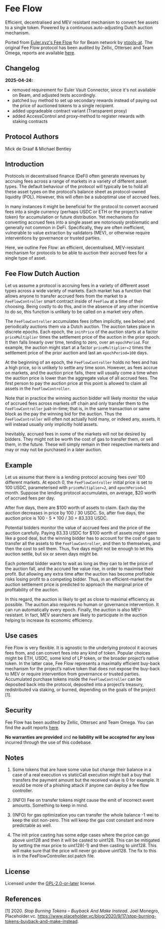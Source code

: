 # Fee Flow

Efficient, decentralised and MEV resistant mechanism to convert fee assets to a single token. Powered by a continuous auto-adjusting Dutch auction mechanism.

Ported from [Euler.xyz's Fee Flow](https://github.com/euler-xyz/fee-flow) for for Beam network by [xtools-at](https://github.com/xtools-at). The original Fee Flow protocol has been audited by Zellic, Ottersec and Team Omega, reports are available [here](https://github.com/euler-xyz/fee-flow/tree/main/audits).

## Changelog

**2025-04-24:**

- removed requirement for Euler Vault Connector, since it's not available on Beam, and adjusted tests accordingly.
- patched `buy` method to set up secondary rewards instead of paying out the price of auctioned tokens to a single recipient.
- added upgradeable contract variant (Transparent proxy)
- added AccessControl and proxy-method to register rewards with staking contracts

## Protocol Authors

Mick de Graaf & Michael Bentley

## Introduction

Protocols in decentralised finance (DeFi) often generate revenues by accruing fees across a range of markets in a variety of different asset types. The default behaviour of the protocol will typically be to hold all these asset types on the protocol’s balance sheet as protocol-owned liquidity (POL). However, this will often be a suboptimal use of accrued fees.

In many instances it might be beneficial for the protocol to convert accrued fees into a single currency (perhaps USDC or ETH or the project’s native token) for accumulation or future distribution. Yet mechanisms for converting accrued fees into a single asset are notoriously problematic and generally not common in DeFi. Specifically, they are often inefficient, vulnerable to value extraction by validators (MEV), or otherwise require interventions by governance or trusted parties.

Here, we outline Fee Flow: an efficient, decentralised, MEV-resistant mechanism for protocols to be able to auction their accrued fees for a single type of asset.

## Fee Flow Dutch Auction

Let us assume a protocol is accruing fees in a variety of different asset types across a wide variety of markets. Each market has a function that allows anyone to transfer accrued fees from the market to a `FeeFlowController` smart contract inside of `FeeFlow` at a time of their choosing. Being costly to do this, and in the absence of any other incentive to do so, this function is unlikely to be called on a market very often.

The `FeeFlowController` accumulates fees (often implicitly, see below) and periodically auctions them via a Dutch auction. The auction takes place in discrete epochs. Each epoch, the `initPrice` of the auction starts at a factor `priceMultiplier` times the settlement price of the auction in the prior epoch. It then falls linearly over time, tending to zero, over an `epochPeriod`. For example, the auction might start at a factor `priceMultiplier=2` times the settlement price of the prior auction and last an `epochPeriod=100` days.

At the beginning of an epoch, the `FeeFlowController` holds no fees and has a high price, so is unlikely to settle any time soon. However, as fees accrue on markets, and the auction price falls, there will usually come a time when the auction price is lower than the aggregate value of all accrued fees. The first person to pay the auction price at this point is allowed to claim all assets in the `FeeFlowController`.

Note that in practice the winning auction bidder will likely monitor the value of accrued fees across markets off chain and only transfer them to the `FeeFlowController` just-in-time; that is, in the same transaction or same block as the pay the winning bid for the auction. Thus the `FeeFlowController` will often not actually hold many, or indeed any, assets. It will instead usually only implicitly hold assets.

Inevitably, accrued fees in some of the markets will not be desired by bidders. They might not be worth the cost of gas to transfer them, or sell them, in the future. These will simply remain in their respective markets and may or may not be purchased in a later auction.

## Example

Let us assume that there is a lending protocol accruing fees over 100 different markets. At epoch 0, the `FeeFlowController` initial price is set to 100 USDC, parameterised with `priceMultiplier=2`, and `epochPeriod=1` month. Suppose the lending protocol accumulates, on average, $20 worth of accrued fees per day.

After five days, there are $100 worth of assets to claim. Each day the auction decreases in price by 100 / 30 USDC. So, after five days, the auction price is 100 - 5 \* 100 / 30 = 83.333 USDC.

Potential bidders monitor the value of accrued fees and the price of the auction carefully. Paying 83.33 USDC for $100 worth of assets might seem like a good deal, but the winning bidder has to account for the cost of gas to transfer all the assets to the `FeeFlowController`, and then to themselves, and then the cost to sell them. Thus, five days might not be enough to let this auction settle, but six or seven days might be.

Each potential bidder wants to wait as long as they can to let the price of the auction fall, and the accrued fee value rise, in order to maximise their profit. But allowing any extra time after the auction has become profitable risks losing profit to a competing bidder. Thus, in an efficient-market the auction settlement price is predicted to approach the marginal price of profitability of the auction.

In this regard, the auction is likely to get as close to maximal efficiency as possible. The auction also requires no human or governance intervention. It can run automatically every epoch. Finally, the auction is also MEV-resistant. In fact, MEV searchers are likely to participate in the auction helping to increase its economic efficiency.

## Use cases

Fee Flow is very flexible. It is agnostic to the underlying protocol it accrues fees from, and can convert fees into any kind of token. Popular choices might be ETH, USDC, some kind of LP token, or the broader project’s native token. In the latter case, Fee Flow represents a maximally efficient buy-back mechanism for the project’s native token that does not expose the buy-back to MEV or require intervention from governance or trusted parties. Accumulated purchase tokens inside the `FeeFlowController` can be deposited back into the protocol, deposited into a project’s treasury, redistributed via staking, or burned, depending on the goals of the project [1].

## Security

Fee Flow has been audited by Zellic, Ottersec and Team Omega. You can find the audit reports [here](https://github.com/euler-xyz/fee-flow/tree/main/audits).

**No warranties are provided** and **no liability will be accepted for any loss** incurred through the use of this codebase.

## Notes

1. Some tokens that are have some value but change their balance in a case of a real execution vs staticCall execution might bait a buy that transfers the payment amount but the received value is 0 for example. It would be more of a phishing attack if anyone can deploy a fee flow controller.

2. (INFO) Fee on transfer tokens might cause the emit of incorrect event amounts. Something to keep in mind.

3. (INFO) for gas optimization you can transfer the whole balance -1 wei to keep the slot non-zero. This will keep the gas cost constant and more predictable as well.

4. The init price casting has some edge cases where the price can go above uint128 and then it will be casted to uint128. This can be mitigated by setting the max price to uint128(-1) and then casting to uint128. This will make sure that the price will never go above uint128. The fix to this is in the FeeFlowController.sol.patch file.

## License

Licensed under the [GPL-2.0-or-later](https://github.com/euler-xyz/fee-flow/blob/main/LICENSE) license.

## References

[1] 2020. _Stop Burning Tokens – Buyback And Make Instead_. Joel Monegro, Placeholder.vc. https://www.placeholder.vc/blog/2020/9/17/stop-burning-tokens-buyback-and-make-instead.

